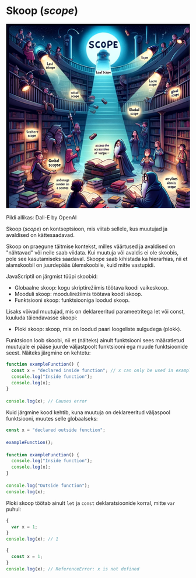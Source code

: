 # Skoop (_scope_)


![Skoop](Scope.webp)

Pildi allikas: Dall-E by OpenAI

Skoop (_scope_) on kontseptsioon, mis viitab sellele, kus muutujad ja avaldised on kättesaadavad.

Skoop on praegune täitmise kontekst, milles väärtused ja avaldised on "nähtavad" või neile saab viidata. Kui muutuja või avaldis ei ole skoobis, pole see kasutamiseks saadaval. Skoope saab kihistada ka hierarhias, nii et alamskoobil on juurdepääs ülemskoobile, kuid mitte vastupidi.

JavaScriptil on järgmist tüüpi skoobid:

- Globaalne skoop: kogu skriptirežiimis töötava koodi vaikeskoop.
- Mooduli skoop: moodulirežiimis töötava koodi skoop.
- Funktsiooni skoop: funktsiooniga loodud skoop.

Lisaks võivad muutujad, mis on deklareeritud parameetritega let või const, kuuluda täiendavasse skoopi:

- Ploki skoop: skoop, mis on loodud paari loogeliste sulgudega (plokk).

Funktsioon loob skoobi, nii et (näiteks) ainult funktsiooni sees määratletud muutujale ei pääse juurde väljastpoolt funktsiooni ega muude funktsioonide seest. Näiteks järgmine on kehtetu:

```javascript
function exampleFunction() {
  const x = "declared inside function"; // x can only be used in exampleFunction
  console.log("Inside function");
  console.log(x);
}

console.log(x); // Causes error
```

Kuid järgmine kood kehtib, kuna muutuja on deklareeritud väljaspool funktsiooni, muutes selle globaalseks:

```javascript
const x = "declared outside function";

exampleFunction();

function exampleFunction() {
  console.log("Inside function");
  console.log(x);
}

console.log("Outside function");
console.log(x);
```

Ploki skoop töötab ainult `let` ja `const` deklaratsioonide korral, mitte `var` puhul:

```javascript
{
  var x = 1;
}
console.log(x); // 1
```

```javascript
{
  const x = 1;
}
console.log(x); // ReferenceError: x is not defined
```
